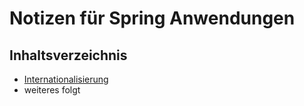 # Notizen für Spring Anwendungen
## Inhaltsverzeichnis
  *   [Internationalisierung](/Spring/Internationalisierung)
  *   weiteres folgt
